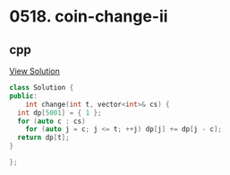 # 0518. coin-change-ii

## cpp

[View Solution](0518-coin-change-ii.cpp)


```cpp
class Solution {
public:
    int change(int t, vector<int>& cs) {
  int dp[5001] = { 1 };
  for (auto c : cs)
    for (auto j = c; j <= t; ++j) dp[j] += dp[j - c];
  return dp[t];
}

};
```
